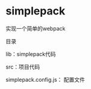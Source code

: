 # simplepack
实现一个简单的webpack







目录

lib：simplepack代码

src：项目代码

simplepack.config.js： 配置文件













































